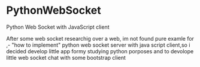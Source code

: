 # PythonWebSocket
Python Web Socket with JavaScript client

After some web socket researchig over a web, im not found pure examle for ,- "how to implement" python web socket server with java script client,so i decided develop little app formy studying python porposes and to devolope little web socket chat with some bootstrap client 
